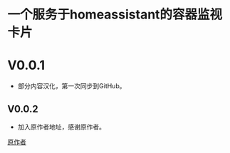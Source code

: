 # 一个服务于homeassistant的容器监视卡片

# V0.0.1

* 部分内容汉化，第一次同步到GitHub。

## V0.0.2

* 加入原作者地址，感谢原作者。

[原作者](https://github.com/bacco007)
